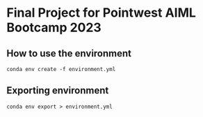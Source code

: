 # Final Project for Pointwest AIML Bootcamp 2023

## How to use the environment
```
conda env create -f environment.yml
```

## Exporting environment
```
conda env export > environment.yml
```
